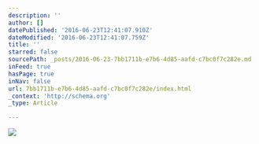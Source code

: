 ```yaml
---
description: ''
author: []
datePublished: '2016-06-23T12:41:07.910Z'
dateModified: '2016-06-23T12:41:07.759Z'
title: ''
starred: false
sourcePath: _posts/2016-06-23-7bb1711b-e7b6-4d85-aafd-c7bc0f7c282e.md
inFeed: true
hasPage: true
inNav: false
url: 7bb1711b-e7b6-4d85-aafd-c7bc0f7c282e/index.html
_context: 'http://schema.org'
_type: Article

---
```

![](https://the-grid-user-content.s3-us-west-2.amazonaws.com/1db0a7be-ac1a-4173-b024-f12874b37c0e.jpg)